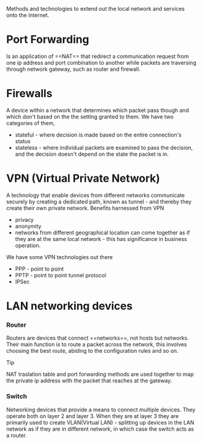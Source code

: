 

Methods and technologies to extend out the local network and services onto the internet.

Port Forwarding
=
Is an application of ==NAT== that redirect a communication request from one ip address and port combination to another while packets are traversing through network gateway, such as router and firewall. 

Firewalls
=
A device within a network that determines which packet pass though and which don't based on the the setting granted to them.
We have two categories of them, 
- stateful - where decision is made based on the entire connection's status
- stateless - where individual packets are examined to pass the decision, and the decision doesn't depend on the state the packet is in.


VPN (Virtual Private Network)
=
A technology that enable devices from different networks communicate securely by creating a dedicated path, known as tunnel - and thereby they create their own private network.
Benefits harnessed from VPN
- privacy
- anonymity
- networks from different geographical location can come together as if they are at the same local network - this has significance in business operation. 

We have some VPN technologies out there
- PPP - point to point
- PPTP - point to point tunnel protocol 
- IPSec

LAN networking devices
=
### Router
Routers are devices that connect ==networks==, not hosts but networks.
Their main function is to route a packet across the network, this involves choosing the best route, abiding to the configuration rules and so on.

>[!Tip]
>NAT traslation table and port forwarding methods are used together to map the private ip address with the packet that reaches at the gateway.



### Switch

Networking devices that provide a means to connect multiple devices. 
They operate both on layer 2 and layer 3. When they are at layer 3 they are primarily used to create VLAN(Virtual LAN) - splitting up devices in the LAN network as if they are in different network, in which case the switch acts as a router. 
